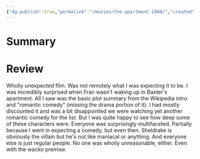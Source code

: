 ```yaml
---
{"dg-publish":true,"permalink":"/movies/the-apartment-1960/","created":"2023-12-16","updated":"2023-12-17"}
---
```



# Summary

# Review

Wholly unexpected film. Was not remotely what I was expecting it to be. I was incredibly surprised when Fran wasn't waking up in Baxter's apartment. All I saw was the basic plot summary from the Wikipedia intro and "romantic comedy" (missing the drama portion of it). I had mostly discounted it and was a bit disappointed we were watching yet another romantic comedy for the list. But I was quite happy to see how deep some of these characters were. Everyone was surprisingly multifaceted. Partially because I went in expecting a comedy, but even then. Sheldrake is obviously the villain but he's not like maniacal or anything. And everyone else is just regular people. No one was wholly unreasonable, either. Even with the wacko premise. 
